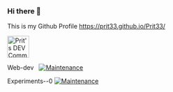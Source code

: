 ### Hi there 👋

This is my Github Profile 
https://prit33.github.io/Prit33/


<a href="https://dev.to/prit33">
  <img src="https://d2fltix0v2e0sb.cloudfront.net/dev-badge.svg" alt="Prit's DEV Community Profile" height="50" width="50">
</a>  


Web-dev   &nbsp; [![Maintenance](https://img.shields.io/badge/Commit-Activity-blue.svg)](https://GitHub.com/Prit33/Web-Dev/graphs/commit-activity) 

Experiments--0  [![Maintenance](https://img.shields.io/badge/Commit-Activity-red.svg)](https://GitHub.com/Prit33/Experiments--0/graphs/commit-activity)



